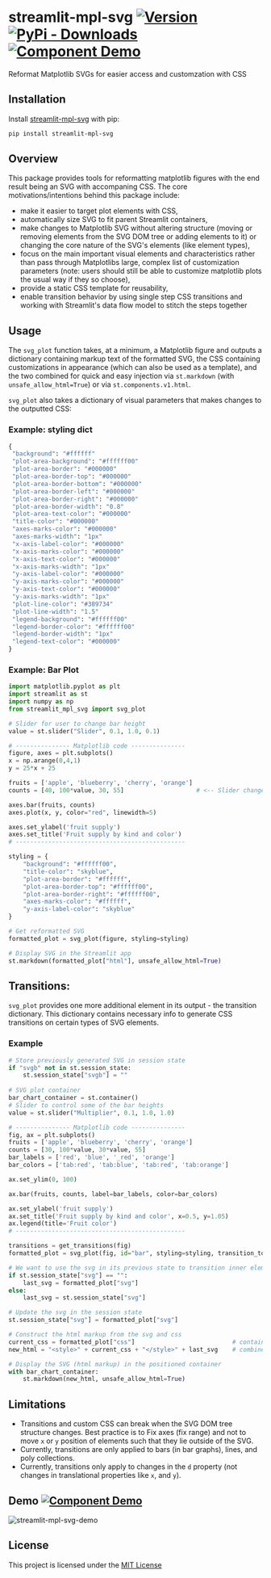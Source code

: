 streamlit-mpl-svg  [![Version](https://img.shields.io/pypi/v/streamlit-mpl-svg)](https://pypi.org/project/streamlit-mpl-svg/#history) 
[![PyPi - Downloads](https://img.shields.io/pypi/dm/streamlit-mpl-svg)](https://pypi.org/project/streamlit-mpl-svg/#files) [![Component Demo](https://static.streamlit.io/badges/streamlit_badge_black_white.svg)](https://mpl-svg-demo.streamlit.app/)
============

Reformat Matplotlib SVGs for easier access and customzation with CSS

## Installation
Install [streamlit-mpl-svg](https://pypi.org/project/streamlit-mpl-svg/) with pip:
```bash
pip install streamlit-mpl-svg
```

## Overview
This package provides tools for reformatting matplotlib figures with the end result being an SVG with accompaning CSS. The core motivations/intentions behind this package include:
- make it easier to target plot elements with CSS, 
- automatically size SVG to fit parent Streamlit containers,
- make changes to Matplotlib SVG without altering structure (moving or removing elements from the SVG DOM tree or adding elements to it) or changing the core nature of the SVG's elements (like element types),
- focus on the main important visual elements and characteristics rather than pass through Matplotlibs large, complex list of customization parameters (note: users should still be able to customize matplotlib plots the usual way if they so choose),
- provide a static CSS template for reusability,
- enable transition behavior by using single step CSS transitions and working with Streamlit's data flow model to stitch the steps together

## Usage

The `svg_plot` function takes, at a minimum, a Matplotlib figure and outputs a dictionary containing markup text of the formatted SVG, the CSS containing customizations in appearance (which can also be used as a template), and the two combined for quick and easy injection via `st.markdown` (with `unsafe_allow_html=True`) or via `st.components.v1.html`. 

`svg_plot` also takes a dictionary of visual parameters that makes changes to the outputted CSS:

### Example: styling dict
```python
{
 "background": "#ffffff"
 "plot-area-background": "#ffffff00"
 "plot-area-border": "#000000"
 "plot-area-border-top": "#000000"
 "plot-area-border-bottom": "#000000"
 "plot-area-border-left": "#000000"
 "plot-area-border-right": "#000000"
 "plot-area-border-width": "0.8"
 "plot-area-text-color": "#000000"
 "title-color": "#000000"
 "axes-marks-color": "#000000"
 "axes-marks-width": "1px"
 "x-axis-label-color": "#000000"
 "x-axis-marks-color": "#000000"
 "x-axis-text-color": "#000000"
 "x-axis-marks-width": "1px"
 "y-axis-label-color": "#000000"
 "y-axis-marks-color": "#000000"
 "y-axis-text-color": "#000000"
 "y-axis-marks-width": "1px"
 "plot-line-color": "#389734"
 "plot-line-width": "1.5"
 "legend-background": "#ffffff00"
 "legend-border-color": "#ffffff00"
 "legend-border-width": "1px"
 "legend-text-color": "#000000"
}
```

### Example: Bar Plot 
```python
import matplotlib.pyplot as plt
import streamlit as st
import numpy as np
from streamlit_mpl_svg import svg_plot

# Slider for user to change bar height
value = st.slider("Slider", 0.1, 1.0, 0.1)

# --------------- Matplotlib code ---------------
figure, axes = plt.subplots()
x = np.arange(0,4,1)
y = 25*x + 25

fruits = ['apple', 'blueberry', 'cherry', 'orange']
counts = [40, 100*value, 30, 55]                    # <-- Slider changes the second value

axes.bar(fruits, counts)
axes.plot(x, y, color="red", linewidth=5)

axes.set_ylabel('fruit supply')
axes.set_title('Fruit supply by kind and color')
# -----------------------------------------------

styling = {
    "background": "#ffffff00",
    "title-color": "skyblue",
    "plot-area-border": "#ffffff",
    "plot-area-border-top": "#ffffff00",
    "plot-area-border-right": "#ffffff00",
    "axes-marks-color": "#ffffff",
    "y-axis-label-color": "skyblue"
}

# Get reformatted SVG
formatted_plot = svg_plot(figure, styling=styling)

# Display SVG in the Streamlit app
st.markdown(formatted_plot["html"], unsafe_allow_html=True)
```

## Transitions:

`svg_plot` provides one more additional element in its output - the transition dictionary. This dictionary contains necessary info to generate CSS transitions on certain types of SVG elements. 

### Example

```python
# Store previously generated SVG in session state
if "svgb" not in st.session_state:
    st.session_state["svgb"] = ""
        
# SVG plot container
bar_chart_container = st.container()
# Slider to control some of the bar heights
value = st.slider("Multiplier", 0.1, 1.0, 1.0)

# --------------- Matplotlib code ---------------
fig, ax = plt.subplots()
fruits = ['apple', 'blueberry', 'cherry', 'orange']
counts = [30, 100*value, 30*value, 55]
bar_labels = ['red', 'blue', '_red', 'orange']
bar_colors = ['tab:red', 'tab:blue', 'tab:red', 'tab:orange']

ax.set_ylim(0, 100)

ax.bar(fruits, counts, label=bar_labels, color=bar_colors)

ax.set_ylabel('fruit supply')
ax.set_title('Fruit supply by kind and color', x=0.5, y=1.05)
ax.legend(title='Fruit color')
# -----------------------------------------------

transitions = get_transitions(fig)
formatted_plot = svg_plot(fig, id="bar", styling=styling, transition_to=transitions)

# We want to use the svg in its previous state to transition inner elements to their new states
if st.session_state["svg"] == "":
    last_svg = formatted_plot["svg"]
else:
    last_svg = st.session_state["svg"]

# Update the svg in the session state
st.session_state["svg"] = formatted_plot["svg"]

# Construct the html markup from the svg and css
current_css = formatted_plot["css"]                           # contains current css transitions and styling
new_html = "<style>" + current_css + "</style>" + last_svg    # combine the current css and LAST svg

# Display the SVG (html markup) in the positioned container
with bar_chart_container:
    st.markdown(new_html, unsafe_allow_html=True)
```

## Limitations

- Transitions and custom CSS can break when the SVG DOM tree structure changes. Best practice is to Fix axes (fix range) and not to move `x` or `y` position of elements such that they lie outside of the SVG.
- Currently, transitions are only applied to bars (in bar graphs), lines, and poly collections.
- Currently, transitions only apply to changes in the `d` property (not changes in translational properties like `x`, and `y`). 

## Demo [![Component Demo](https://static.streamlit.io/badges/streamlit_badge_black_white.svg)](https://mpl-svg-demo.streamlit.app/)
![streamlit-mpl-svg-demo](https://github.com/bouzidanas/streamlit-mpl-svg/assets/25779130/dc9a87a7-2f19-4d15-9e56-a30a3156ef73)

## License
This project is licensed under the [MIT License](LICENSE.txt)